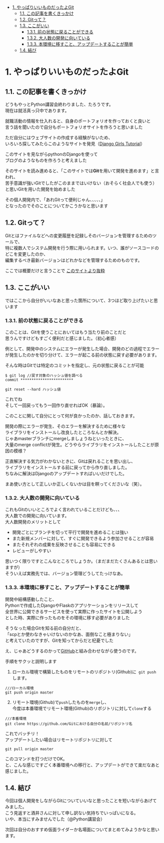 <!-- TOC -->

- [1. やっぱりいいものだったよGit](#1-やっぱりいいものだったよgit)
    - [1.1. この記事を書くきっかけ](#11-この記事を書くきっかけ)
    - [1.2. Gitって？](#12-gitって)
    - [1.3. ここがいい](#13-ここがいい)
        - [1.3.1. 前の状態に戻ることができる](#131-前の状態に戻ることができる)
        - [1.3.2. 大人数の開発に向いている](#132-大人数の開発に向いている)
        - [1.3.3. 本環境に移すこと、アップデートすることが簡単](#133-本環境に移すことアップデートすることが簡単)
    - [1.4. 結び](#14-結び)

<!-- /TOC -->
# 1. やっぱりいいものだったよGit
## 1.1. この記事を書くきっかけ
どうもやっとPython講習会終わりました、たろうです。<br>現在は就活真っ只中であります。

就職活動の情報を仕入れると、自身のポートフォリオを作っておくと良いと<br>言う話を聞いたので自分もポートフォリオサイトを作ろうと思いました<br>

ただ自分にはウェブサイトの作成する経験がないため、<br>いろいろ探してみたらこのようなサイトを発見（[Django Girls Tutorial](https://tutorial.djangogirls.org/ja/)）<br>

このサイトを見ながらpythonのDjangoを使って<br>ブログのようなものを作ろうと考えました<br>

そのサイトを読み進めると、「このサイトでは**Git**を用いて開発を進めます」と言われ、<br>苦手意識が強いGitでしたがこのままではいけない（おそらく社会人でも使う）<br>と思いGitを用いた開発を始めました

その個人開発内で、「あれGitって便利じゃん、、、、、」<br>となったのでそのことについてかこうかなと思います

## 1.2. Gitって？
Gitとはファイルなどへの変更履歴を記録しそのバージョンを管理するためのツールで、<br>特に複数人でシステム開発を行う際に用いられます。いつ、誰がソースコードのどこを変更したのか、<br>編集するべき最新バージョンはどれかなどを管理するためのものです。<br>

ここでは概要だけと言うことで
[このサイトより抜粋](https://www.atoone.co.jp/column/10106/#i)

## 1.3. ここがいい
ではここから自分がいいなあと思った箇所について、3つほど取り上げたいと思います
### 1.3.1. 前の状態に戻ることができる
このことは、Gitを使うことにおいてはもう当たり前のことだと<br>思うんですけどもすごく便利だと感じました。（初心者感）<br>

例として、開発中のシステムにエラーが発生した場合、開発のどの過程でエラーが発生したのかを切り分けて、エラーが起こる前の状態に戻す必要があります。<br>

そんな時はGitでは特定のコミットを指定し、元の状態に戻ることが可能
```
$ git log //戻す対象のハッシュ値を調べる
commit ************************

git reset --hard ハッシュ値
```
これでね<br>そして一回戻ってもう一回作り直せればOK（暴論）。

このことに関して自分にとって何が良かったのか、話しておきます。

開発の際にエラーが発生、そのエラーを解決するために様々な<br>ライブラリをインストールし改良したところなんとか解決。<br>
じゃあmasterブランチにmergeしましょうねといったときに、<br>大量のmerge conflictが発生。どうやらライブラリをインストールしたことが原因の模様？<br>

正直解決する気力がわかないときに、Gitは戻れることを思い出し、<br>ライブラリをインストールする前に戻ってから作り直しました。<br>ちなみに解決はDjangoのアップデートすればいいだけでした。

まあ使い方として正しいか正しくないかは目を瞑ってくださいな（笑）。
### 1.3.2. 大人数の開発に向いている
これもGitのいいところでよく言われていることだけども、、、<br>大人数での開発に向いています。<br>大人数開発のメリットとして
- 開発ごとにブランチを切って平行で開発を進めることは強い
- また新規メンバーに対して、すぐに開発できるよう参加させることが容易
- またそれぞれの成果を反映させることも容易にできる
- レビューがしやすい

思いつく限りですとこんなところでしょうか。（まだまだたくさんあるとは思いますが）<br>そういえば実務先では、バージョン管理どうしてたっけなあ。
### 1.3.3. 本環境に移すこと、アップデートすることが簡単
開発中結構感動したこと、<br>Pythonで作成したDjangoやFlaskのアプリケーションをリリースして<br>全世界に公開できるサービスを使って実際に作ったサイトを公開しよう<br>とした時、実際に作ったものをその環境に移す必要がありました

そうなった場合Gitを知る前の自分だと、<br>「scpとか使わなきゃいけないのかなあ、面倒なこと極まりない」<br>と考えていたのですが、Gitを知ってからだと杞憂でした<br>

え、じゃあどうするのかって[GitHub](https://github.com/)と組み合わせながら使うのです。

手順をサクッと説明します
1. ローカル環境で構築したものをリモートのリポジトリ(Github)に` git push`します。
```
///ローカル環境
git push origin master
```

2. リモート環境(Github)で`push`したものを`merge`し、<br>今度は本番環境でリモート環境(Github)のリポジトリに対して`clone`する
```
///本番環境
git clone https://github.com/Gitにおける自分の名前/リポジトリ名
```
これでバッチリ！<br>アップデートしたい場合はリモートリポジトリに対して
``` 
git pull origin master
```
このコマンドを打つだけでOK。<br>と、こんな感じですごく本番環境への移行と、アップデートができて楽だなあと感じました。


## 1.4. 結び
今回は個人開発をしながらGitについていいなと思ったことを短いながらあげてみました。<br>こう見返すと酒井さんに対して申し訳ない気持ちでいっぱいになる。<br>いや、本当にすみませんでした（@Python講習会）

次回は自分のおすすめ仮面ライダーか名場面についてまとめてみようかなと思います。


